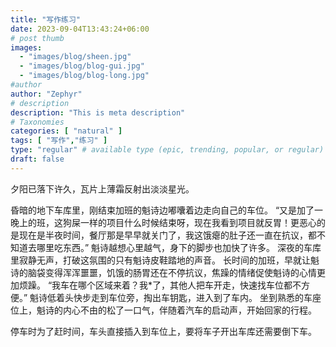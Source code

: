 ```yaml
---
title: "写作练习"
date: 2023-09-04T13:43:24+06:00
# post thumb
images:
  - "images/blog/sheen.jpg"
  - "images/blog/blog-gui.jpg"
  - "images/blog/blog-long.jpg"
#author
author: "Zephyr"
# description
description: "This is meta description"
# Taxonomies
categories: [ "natural" ]
tags: [ "写作","练习" ]
type: "regular" # available type (epic, trending, popular, or regular)
draft: false
---
```


夕阳已落下许久，瓦片上薄霜反射出淡淡星光。


昏暗的地下车库里，刚结束加班的魁诗边嘟囔着边走向自己的车位。
“又是加了一晚上的班，这狗屎一样的项目什么时候结束呀，现在我看到项目就反胃！更恶心的是现在是半夜时间，餐厅那是早早就关门了，我这饿瘪的肚子还一直在抗议，都不知道去哪里吃东西。”
魁诗越想心里越气，身下的脚步也加快了许多。
深夜的车库里寂静无声，打破这氛围的只有魁诗皮鞋踏地的声音。
长时间的加班，早就让魁诗的脑袋变得浑浑噩噩，饥饿的肠胃还在不停抗议，焦躁的情绪促使魁诗的心情更加烦躁。
“我车在哪个区域来着？我*了，其他人把车开走，快速找车位都不方便。”
魁诗低着头快步走到车位旁，掏出车钥匙，进入到了车内。
坐到熟悉的车座位上，魁诗的内心不由的松了一口气，伴随着汽车的启动声，开始回家的行程。

停车时为了赶时间，车头直接插入到车位上，要将车子开出车库还需要倒下车。
